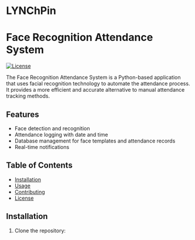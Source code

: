 # LYNChPin
# Face Recognition Attendance System

[![License](https://img.shields.io/badge/License-MIT-blue.svg)](LICENSE)

The Face Recognition Attendance System is a Python-based application that uses facial recognition technology to automate the attendance process. It provides a more efficient and accurate alternative to manual attendance tracking methods.

## Features

- Face detection and recognition
- Attendance logging with date and time
- Database management for face templates and attendance records
- Real-time notifications

## Table of Contents

- [Installation](#installation)
- [Usage](#usage)
- [Contributing](#contributing)
- [License](#license)

## Installation

1. Clone the repository:

